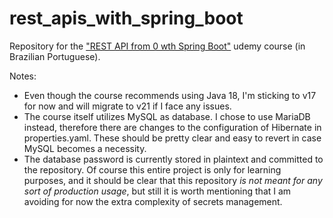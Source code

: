 # rest_apis_with_spring_boot
Repository for the ["REST API from 0 wth Spring Boot"](https://www.udemy.com/course/restful-apis-do-0-a-nuvem-com-springboot-e-docker/) udemy course (in Brazilian Portuguese).

Notes: 
- Even though the course recommends using Java 18, I'm sticking to v17 for now and will migrate to v21 if I face any issues.
- The course itself utilizes MySQL as database. I chose to use MariaDB instead, therefore there are changes to the configuration of Hibernate in properties.yaml. These should be pretty clear and easy to revert in case MySQL becomes a necessity.
- The database password is currently stored in plaintext and committed to the repository. Of course this entire project is only for learning purposes, and it should be clear that this repository *is not meant for any sort of production usage*, but still it is worth mentioning that I am avoiding for now the extra complexity of secrets management.
